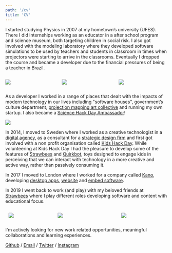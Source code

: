 ```yaml
---
path: '/cv'
title: 'CV'
---
```


I started studying Physics in 2007 at my hometown’s university (UFES). There I did internships working as an educator in a after school program and science museum, both targeting children in social risk. I also got involved with the modeling laboratory where they developed software simulations to be used by teachers and students in classroom in times when projectors were starting to arrive in the classrooms. Eventually I dropped the course and became a developer due to the financial pressures of being a teacher in Brazil.

<div style="display:flex; align-items: center; justify-content: space-between;">

<div style="width:30%">

![](/muris_eaf.jpg)

</div>

<div style="width:30%">

![](/muris_capacete.jpg)

</div>

<div style="width:30%">

![](/muris_infinito.jpg)

</div>

</div>

As a developer I worked in a range of places that dealt with the impacts of modern technology in our lives including "software houses", government’s culture department, [projection mapping art collective](https://www.youtube.com/watch?v=Cp4usRl-nSg) and running my own startup. I also became a [Science Hack Day Ambassador](http://sciencehackday.org/ambassador/)!

![](/science_hack_day.jpg)

In 2014, I moved to Sweden where I worked as a creative technologist in a [digital agency](https://oakwood.se/), as a consultant for a [strategic design firm](https://www.designit.com/) and first got involved with a non profit organisation called [Kids Hack Day](http://www.kidshackday.com/). While volunteering at Kids Hack Day I had the pleasure to develop some of the features of [Strawbees](https://strawbees.com/) and [Quirkbot](https://www.quirkbot.com/), toys designed to engage kids in perceiving that we can interact with technology in a more creative and active way, rather than passively consuming it.

In 2017 I moved to London where I worked for a company called [Kano](https://kano.me/), developing [desktop apps](https://kano.me/landing/app/uk), [website](https://world.kano.me/challenges) and [embed software](https://murilopolese.github.io/kano-pixel-kit-pixel32-docs/).

In 2019 I went back to work (and play) with my beloved friends at [Strawbees](https://strawbees.com/) where I play different roles developing software and content with educational focus.


<div style="display:flex; align-items: center; justify-content: center;">

<div style="width:30%; margin: 0 10px;">

![](/muris.jpg)

</div>

<div style="width:40%; margin: 0 10px;">

![](/strawbees_team.jpg)

</div>

<div style="width:30%; margin: 0 10px;">

![](/muris_strawbees.jpg)

</div>

</div>

I'm actively looking for new work related opportunities, meaningful collaborations and learning experiences.

[Github](https://github.com/murilopolese) / [Email](maito:murilopolese+dotcom@gmail.com) / [Twitter](https://twitter.com/murilopolese) / [Instagram](https://instagram.com/murilopolese)
